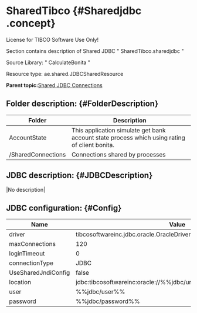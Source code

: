 # SharedTibco {#Sharedjdbc .concept}

License for TIBCO Software Use Only!

Section contains description of Shared JDBC " SharedTibco.sharedjdbc "

Source Library: " CalculateBonita "

Resource type: ae.shared.JDBCSharedResource

**Parent topic:**[Shared JDBC Connections](../../../projects/AccountState/common/sharedjdbc.md)

## Folder description: {#FolderDescription}

|Folder|Description|
|------|-----------|
|AccountState|This application simulate get bank account state process which using rating of client bonita.|
|/SharedConnections|Connections shared by processes|

## JDBC description: {#JDBCDescription}

|No description|

## JDBC configuration: {#Config}

|Name|Value|
|----|-----|
|driver|tibcosoftwareinc.jdbc.oracle.OracleDriver|
|maxConnections|120|
|loginTimeout|0|
|connectionType|JDBC|
|UseSharedJndiConfig|false|
|location|jdbc:tibcosoftwareinc:oracle://%%jdbc/url\_port%%;SID=%%jdbc/sid%%|
|user|%%jdbc/user%%|
|password|%%jdbc/password%%|

